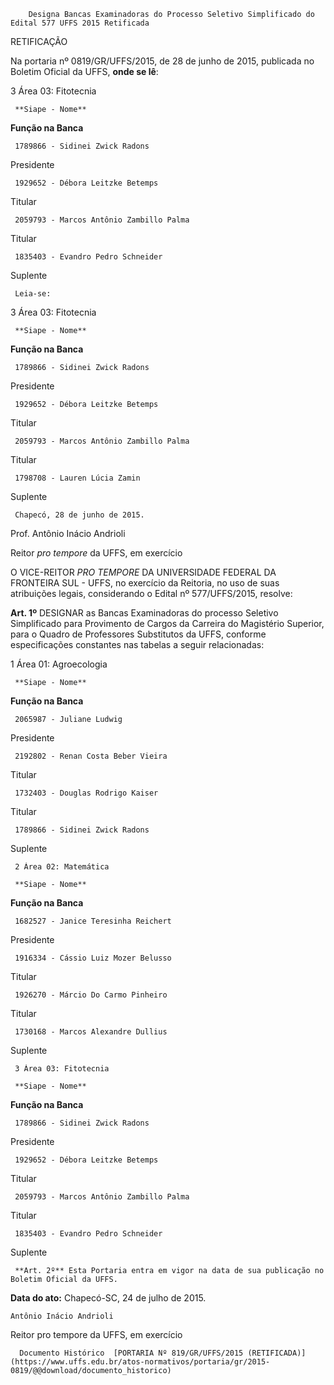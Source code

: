         Designa Bancas Examinadoras do Processo Seletivo Simplificado do Edital 577 UFFS 2015 Retificada  

RETIFICAÇÃO

 Na portaria nº 0819/GR/UFFS/2015, de 28 de junho de 2015, publicada no Boletim Oficial da UFFS, **onde se lê**:

 3 Área 03: Fitotecnia

     **Siape - Nome**

   **Função na Banca**

     1789866 - Sidinei Zwick Radons

   Presidente

     1929652 - Débora Leitzke Betemps

   Titular

     2059793 - Marcos Antônio Zambillo Palma

   Titular

     1835403 - Evandro Pedro Schneider

   Suplente

     Leia-se:

 3 Área 03: Fitotecnia

     **Siape - Nome**

   **Função na Banca**

     1789866 - Sidinei Zwick Radons

   Presidente

     1929652 - Débora Leitzke Betemps

   Titular

     2059793 - Marcos Antônio Zambillo Palma

   Titular

     1798708 - Lauren Lúcia Zamin

   Suplente

     Chapecó, 28 de junho de 2015.

 Prof. Antônio Inácio Andrioli

 Reitor *pro tempore* da UFFS, em exercício

 O VICE-REITOR *PRO TEMPORE* DA UNIVERSIDADE FEDERAL DA FRONTEIRA SUL - UFFS, no exercício da Reitoria, no uso de suas atribuições legais, considerando o Edital nº 577/UFFS/2015, resolve:

 **Art. 1º** DESIGNAR as Bancas Examinadoras do processo Seletivo Simplificado para Provimento de Cargos da Carreira do Magistério Superior, para o Quadro de Professores Substitutos da UFFS, conforme especificações constantes nas tabelas a seguir relacionadas:

 1 Área 01: Agroecologia

     **Siape - Nome**

   **Função na Banca**

     2065987 - Juliane Ludwig

   Presidente

     2192802 - Renan Costa Beber Vieira

   Titular

     1732403 - Douglas Rodrigo Kaiser

   Titular

     1789866 - Sidinei Zwick Radons

   Suplente

     2 Área 02: Matemática

     **Siape - Nome**

   **Função na Banca**

     1682527 - Janice Teresinha Reichert

   Presidente

     1916334 - Cássio Luiz Mozer Belusso

   Titular

     1926270 - Márcio Do Carmo Pinheiro

   Titular

     1730168 - Marcos Alexandre Dullius

   Suplente

     3 Área 03: Fitotecnia

     **Siape - Nome**

   **Função na Banca**

     1789866 - Sidinei Zwick Radons

   Presidente

     1929652 - Débora Leitzke Betemps

   Titular

     2059793 - Marcos Antônio Zambillo Palma

   Titular

     1835403 - Evandro Pedro Schneider

   Suplente

     **Art. 2º** Esta Portaria entra em vigor na data de sua publicação no Boletim Oficial da UFFS.

  

   **Data do ato:** Chapecó-SC, 24 de julho de 2015.   
 

    Antônio Inácio Andrioli   
 Reitor pro tempore da UFFS, em exercício 

      Documento Histórico  [PORTARIA Nº 819/GR/UFFS/2015 (RETIFICADA)](https://www.uffs.edu.br/atos-normativos/portaria/gr/2015-0819/@@download/documento_historico)     
      